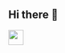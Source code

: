 ## Hi there 👋


<a href="https://discord.gg/QMK6YAZ2UQ">
  <img src="https://www.svgrepo.com/show/331368/discord-v2.svg" width="30" height="30" />
</a>
 